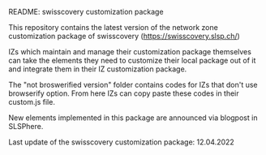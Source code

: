 README: swisscovery customization package

This repository contains the latest version of the network zone customization package of swisscovery (https://swisscovery.slsp.ch/)

IZs which maintain and manage their customization package themselves can take the elements they need to customize their local package out of it and integrate them in their IZ customization package.

The "not broswerified version" folder contains codes for IZs that don't use browserify option. From here IZs can copy paste these codes in their custom.js file.

New elements implemented in this package are announced via blogpost in SLSPhere.

Last update of the swisscovery customization package: 12.04.2022
